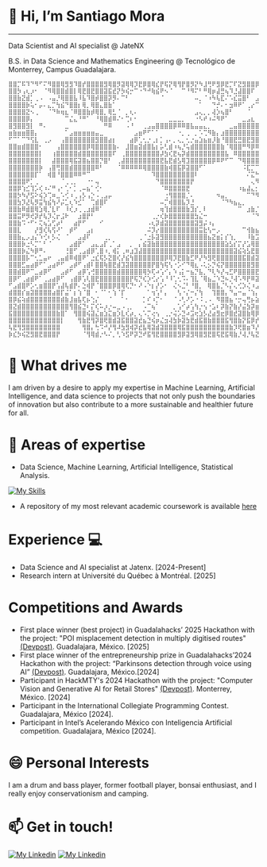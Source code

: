 # 👋 Hi, I’m Santiago Mora
--- 
Data Scientist and AI specialist @ JateNX

B.S. in Data Science and Mathematics Engineering @ Tecnológico de Monterrey, Campus Guadalajara.

```
⣿⣿⡉⠯⠹⠙⠻⠋⠍⠻⣿⣿⢿⣻⣻⠹⣿⡞⣿⣿⣿⣿⣻⢿⣿⡻⣽⢿⢿⡹⣟⡿⣿⢿⣎⡟⢯⡝⢿⢻⡟⣿⡻⡝⠳⣸⢛⠟⣻⡿⣟⡉⠏⣝⣻⣿⣿⡿⠛⢡⠄⠀⢘⣿⣿⣿⣿⣿⣿⣿⣿⣿⣿⣿⣿⣿⣿⣿
⣿⣿⡳⢠⢆⡰⠂⠀⠈⠻⢿⣿⣿⣾⣿⡇⢿⣟⣿⣟⣿⣿⣽⣯⣞⡝⡳⢮⡒⠉⠐⠙⠚⢷⣮⠟⠢⠈⠀⠀⠉⠘⠻⠍⠃⠛⢿⡶⣼⣛⢦⠹⣘⣼⣿⣿⠏⠀⠀⢀⣠⣴⠿⣿⣿⣿⣿⣿⣿⣿⣿⣿⣿⣿⣿⣿⣿⣿
⣿⣿⣷⣝⣾⡁⢀⠠⠀⠠⣤⡘⢿⣿⣿⣧⠸⣧⠹⣿⡾⣿⣿⡽⡻⠄⠉⠃⠀⠀⠀⠀⠀⠀⠀⠈⠀⠀⠀⠀⠀⠀⠀⠤⡀⠈⠰⠳⢧⣏⠌⠡⣎⣭⣿⠃⠀⣠⡶⠛⠉⠠⢴⣿⣿⣿⣿⣿⣿⣿⣿⣿⣿⣿⣿⣿⣿⣿
⣿⣿⣿⣿⡷⢥⠂⡤⠄⣄⡉⢳⣮⠙⣿⣿⡆⢿⡀⢿⣿⣄⣿⣷⠁⠀⠀⠀⠀⠀⠀⠀⠀⠀⠀⠀⠀⠀⠀⠀⠀⠀⠀⠀⠁⠀⠀⠙⡚⠄⠂⣲⠿⠟⠁⢀⡔⠉⠀⠀⠀⠀⠀⠘⣿⣿⣿⣿⣿⣿⣿⣿⣿⣿⣿⣿⣿⣿
⣿⣿⣿⣿⣝⠢⢀⠀⠀⠈⠙⠷⢶⣆⠈⠿⣿⣿⣷⡾⢿⣿⡀⢿⣃⠈⠀⡀⢆⠄⠀⠀⠀⠀⠀⠀⠀⠀⠀⠀⠀⠀⠀⣠⢄⡀⡀⢼⡱⢦⣿⠃⠀⠀⠀⠈⠀⠀⠀⠀⠀⠀⠀⠀⣘⠿⣿⣿⣿⣿⣿⣿⣿⣿⣿⣿⣿⣿
⣿⣿⣿⣿⡿⡄⠀⠀⠀⠀⠀⠀⠀⠉⣌⣄⠘⠛⠁⠀⠘⢿⣿⣾⠿⠌⠂⢉⠆⠂⠀⠀⠀⠀⠀⠀⠀⣀⣀⣀⡀⠀⠀⠐⠣⠞⠰⠬⠻⠟⠁⠀⠀⠀⣀⣠⣆⠀⠀⠀⠀⠀⠀⠀⠈⠿⣿⣿⣿⣿⣿⣿⣿⣿⣿⣿⣿⣿
⣿⣻⣿⣿⣻⡇⠀⠛⠄⠀⠀⠀⠀⣀⠀⠀⠀⠀⠀⠀⠀⠀⠛⠿⠀⠀⠀⠠⠘⠀⠀⢀⣠⣤⣿⣿⣿⣿⡿⠿⠿⣿⣧⣤⣤⣄⡀⠀⠀⠀⠀⣀⣤⣿⣿⣿⣿⣿⣄⠀⠀⡀⠀⠠⡜⠃⠘⡛⠻⠿⣿⣿⣿⣿⣿⣿⣿⣿
⣶⣷⣶⣶⣿⣿⡄⠀⠀⠀⠀⠀⠀⠁⣠⣶⣶⣶⣶⣶⣤⣀⠀⠀⠀⠀⠀⠀⠀⣠⣶⠟⠋⠁⠁⠀⠀⠀⠀⠐⡀⢀⠀⡀⠡⢉⠻⣷⡄⣰⣿⣿⣿⣿⣿⣿⣿⣿⣿⣯⠄⠐⠀⢾⣷⢾⣶⣶⣿⠾⢿⣿⣿⣿⣿⣿⣿⣿
⠋⠉⠁⠉⠙⢫⣇⠀⢀⡠⠀⠀⢠⣿⣿⣿⣿⣿⣿⣿⣻⣿⣿⣴⡆⠀⠀⠀⣴⡿⢁⢂⡐⢀⡆⡁⢠⠄⡀⢄⡀⢂⡐⣤⣱⣦⣶⡸⣷⠘⣿⣿⣟⣛⣿⣟⣻⣿⣿⣿⣧⡄⠀⠸⣷⠾⠷⠾⣿⢃⠊⢻⣿⣿⣿⣿⣿⣿
⣿⣿⣶⣾⣿⣿⣿⠂⠀⠀⠀⢠⣿⣿⣿⣿⣿⣿⡿⢿⣿⣿⣿⣿⣷⠄⠀⣸⣿⣶⣽⣾⣿⣧⡆⡥⢃⣾⠰⢦⡘⢥⣾⣿⣿⣿⣿⣿⣿⣷⠈⢿⣿⣿⠛⠻⡿⠿⢿⣿⣿⣧⠀⢐⣻⣿⣿⣿⣿⣿⣿⣿⣿⣿⣿⣿⣿⣿
⣿⣿⣿⣿⣿⣿⣿⡇⠀⠀⢰⣿⣿⣿⣿⣿⣾⣿⣿⣿⣿⣿⣿⣿⠏⠀⢀⣿⣿⣿⣿⣿⣿⣿⣿⡼⣳⢎⣟⢦⡽⣾⣿⣿⣿⣿⣿⣿⣿⣿⣧⠀⠿⣿⣿⣿⣿⣿⣿⣿⣿⡿⡐⡀⠻⣿⣿⣿⣿⣿⣿⣿⣿⣿⣿⣿⣿⣿
⣿⣿⣿⣿⣿⣿⣿⡇⠀⠀⣼⣿⣿⣿⢿⣯⣽⣿⣦⣿⣿⡙⣿⠃⠀⢀⣼⣿⣿⣿⣿⣿⣿⣿⣿⣟⣧⣟⣾⣣⢿⣹⣿⣿⣿⣿⣿⡿⠿⠟⠋⠉⠀⠙⢿⣿⣿⣿⣿⣿⣿⣷⣵⡬⠁⠙⠻⡘⢿⣿⣿⣿⣿⣿⣿⣿⣿⣿
⣿⣿⣿⣿⣿⣿⣿⡷⠀⢠⣿⢛⣿⣿⣾⣿⣿⣿⣿⣿⠿⠃⠀⠀⠀⠈⠿⠿⠿⠿⠿⢿⣿⣿⣿⣿⣷⢾⣿⣯⡿⣽⣿⣿⠋⠁⠀⠀⠀⠀⠀⠀⠀⠀⠨⣏⡉⠉⠉⠛⠉⠉⠁⠀⠀⠠⠤⣘⣦⣛⣿⣿⣿⣿⣿⣿⣿⣿
⣿⣿⣿⣿⣿⣿⡏⠁⠀⢾⣿⠘⣿⣿⣿⠿⠿⠛⠉⠀⠀⠀⠀⠀⠀⠀⠀⠀⠀⠀⠀⠀⠀⠹⣿⣿⣿⣿⣿⣿⣿⣿⣿⠇⠀⠀⠀⠀⠀⠀⠀⠀⠀⠀⠀⠌⣍⠓⢦⡀⢒⠒⠲⣀⠁⠲⣄⡓⣞⣳⣮⢿⣿⣿⣿⣿⣿⣿
⣿⣿⣿⣿⠟⡁⢀⠀⠀⠀⠀⠀⠈⢀⢀⡀⠀⠀⠐⠂⢤⠀⠀⠀⠀⠀⠀⠀⠀⠀⠀⠀⠀⠀⠙⣿⣿⣿⣿⣿⣿⣿⡟⠀⠀⠀⠀⠀⠀⠀⠀⠀⠀⠀⠀⠀⢄⠻⣤⡝⢢⣉⠶⡱⢎⡵⢦⡽⣞⡵⡙⢮⡙⣿⣿⣿⣿⣿
⣿⣿⡿⢱⣊⢹⡡⢎⠰⠌⠛⢠⠂⢁⠂⡁⢀⠤⣦⠁⢊⠂⠀⠀⠀⠀⠀⠀⠀⠀⠀⠀⠀⠀⠀⠈⠿⣿⣿⣿⣿⣟⠀⠀⠀⠀⠀⠀⠀⠀⠀⠀⠀⠰⣦⣼⣄⡂⠄⣙⢣⢾⣼⣳⣝⡾⣶⣳⡼⣼⣙⢦⡙⢶⣻⣿⣿⣿
⣿⣿⡳⠳⡜⣫⠕⢮⡱⢉⠶⣀⠡⢊⠰⢀⢠⡣⢠⡑⠠⢀⣠⡤⠀⠀⠀⠀⠀⠀⠀⠀⠀⠀⠀⠀⢐⢻⣿⣿⣿⡈⠄⠀⠀⠀⠀⠀⠲⣤⡀⠀⠀⠀⠀⠉⠙⠻⣷⣬⣂⠌⢶⡹⢾⣽⣿⣽⣻⢶⣏⠶⣙⢮⡽⣿⣿⣿
⣿⣿⣳⡹⣜⢧⡻⣭⢳⣮⢳⠜⡬⣁⢆⠱⣊⠁⠀⢉⣾⣿⠏⠀⠀⠀⠀⠀⠀⠀⠀⠀⠀⠀⠀⠤⡉⢾⣿⣿⣧⡹⣘⠀⠀⠀⠀⠀⠀⠈⠙⠳⣦⣄⡀⠀⠀⠀⠀⠙⠻⢿⣄⠈⠹⣾⡽⡓⢏⠻⣌⠳⢈⠖⡹⢿⣿⣿
⣿⣿⣷⠿⣾⣿⢿⣱⢿⡈⣇⠏⠀⠸⢎⡰⢀⢀⣰⣾⠿⠁⠀⠀⠀⠀⠀⠀⠀⠀⠀⠀⠀⠀⠀⢶⢹⣾⣿⣿⣿⣷⣹⡎⡀⠇⠀⠀⠀⠀⠀⠀⠀⠉⠀⣰⣷⡈⠁⢶⡀⠈⠹⣷⣀⠈⠿⠹⠎⠁⠀⠶⣀⠎⡈⣹⢿⣿
⣿⣿⣭⠟⡻⢞⡽⡞⢧⡹⢌⡖⣨⠗⠀⠀⣰⣿⡟⠃⠀⠀⠀⠀⠀⠀⠀⠀⠀⠀⠀⠀⠀⢀⡐⢎⡷⣿⣿⣿⣿⣿⣿⣳⣌⠒⠀⠀⠀⠀⠀⠀⠀⠀⠀⠀⠈⠙⠻⠶⣿⣦⡀⠈⠙⠛⠿⣶⣦⣄⣠⣀⠀⡀⠀⢁⢫⣟
⣿⣿⣷⠩⠐⠋⠂⢍⢦⣡⢋⡴⠃⠀⠀⣴⡟⠋⠀⠀⠀⠊⠀⠀⠀⠀⠀⠀⠀⠀⠀⠀⠠⢆⡽⣾⣽⣿⣿⣿⣿⣿⣿⣽⣻⡬⠰⡄⠀⠀⠀⠀⠀⠀⠀⠀⠀⠀⠀⠀⠀⠙⢿⣶⣤⣄⣀⠀⠀⠉⠁⠉⠂⠁⠒⠠⢀⡩
⣿⣿⣇⠀⠀⠀⡜⣻⢎⢧⢫⠜⠁⠀⡾⠋⠀⠀⣠⡆⠀⠀⠀⠀⠀⠀⠀⠀⠀⠀⠀⠀⠬⡹⡔⣿⣿⣿⣿⣿⣿⣿⣿⣿⣭⣗⢣⠒⡠⠀⠀⠀⠀⠀⠉⢺⣷⣦⣞⣦⣄⣀⠀⠙⠻⢶⣄⣀⡀⠠⠖⠖⡠⠀⠀⠀⠀⠀
⣿⣿⣷⣄⡠⣰⡌⠱⢊⠆⡣⢌⠀⠈⠀⠀⣠⣼⠏⠀⠀⠀⢀⡀⠀⠀⠀⠀⠀⠀⢀⠈⣐⡧⣽⣻⣿⣿⣿⣿⣿⣿⣿⣿⣿⣿⣦⣝⣶⡅⡎⢱⡀⠀⠀⠸⣷⣩⠿⢿⣿⡻⢿⣶⣄⠀⠈⠉⠛⠷⣾⣤⠀⠀⠀⠀⠀⠀
⣿⣿⣿⡷⣐⠣⡉⠁⠃⠈⠀⠀⠀⠀⣠⣾⡟⠁⠀⣠⣄⣠⡏⢀⠁⣠⠀⠀⡀⠀⡄⣮⣽⣷⣿⣿⣿⣿⣿⣿⣿⣿⣿⣿⣿⣿⣿⣿⣿⣿⣵⣣⡎⡍⡜⣡⢿⣿⣜⡌⡹⠿⣦⡀⠙⠷⣄⡈⠛⢶⣄⡉⠉⠀⠀⠀⠀⠀
⣿⣿⣿⡷⣌⠳⡿⠛⠄⠀⠀⠀⠀⢘⣿⠋⢀⣠⣾⡿⢁⣿⠰⡀⢾⡅⢀⠶⣰⣹⣼⣿⣿⣿⣿⣿⣿⣿⣿⣿⣿⣿⣿⣿⣿⣿⣿⣿⣿⣿⣿⣿⣽⣮⢵⣣⣟⣿⣿⣧⡓⠜⡈⠛⢶⣄⡈⠻⢶⣦⣝⣻⣷⠀⠀⠀⠀⠀
⣿⣿⣿⣿⡧⠉⢂⣁⣤⠖⠀⢀⣤⣾⠿⢾⣿⠟⠁⣐⣎⢯⡣⣝⣿⢎⡜⣮⢳⣿⣿⣿⣿⣿⣿⣿⡿⢿⡹⣟⣿⣷⣋⠟⡜⠳⣻⢟⣿⣿⣿⣿⣿⣿⣯⣿⣾⣽⣿⡿⣽⢘⡐⢦⡀⠙⢻⣦⣄⠙⠻⣿⣿⣿⣤⡀⠀⠀
⣿⣿⣿⣋⣤⣴⡿⠋⠁⣠⣴⠟⠋⠀⣠⡾⠋⢠⣾⠇⣿⣿⢷⣿⣟⣾⣹⣽⣿⣿⣿⣿⣿⡟⣿⢳⢯⢣⠐⡡⠊⠙⢿⣆⠠⢅⡢⡙⢮⡝⣿⣿⣿⣿⣿⣿⣻⣿⣷⢿⣧⢳⡘⢦⣉⠽⣺⠞⣿⣷⣤⡄⣙⠿⣿⣿⣄⠀
⣿⣿⣾⣿⠟⠉⣀⣴⡿⠋⠀⠀⣠⡾⠋⠀⣴⡿⢡⢚⣿⣿⣿⣿⣿⣾⣿⣿⣿⣿⣿⢿⡳⢏⠴⢡⠊⡄⠱⢠⡅⠒⣦⡙⣧⡀⠙⢇⠳⡜⢤⣋⠟⣿⣿⣿⣿⣟⡾⣏⡞⣧⣛⢶⣉⠞⣵⣉⠚⠻⢿⣿⣷⣾⣭⣿⣿⡀
⣿⡿⠋⢀⣴⣾⠟⠁⢀⣠⣴⡿⠋⠀⢠⣾⡿⢡⢇⣿⣟⣿⣿⣿⣿⣿⣿⣿⡟⢯⡙⢎⡱⢊⡔⢡⠘⠸⢁⢂⠩⠄⢹⣇⠈⢿⣦⣈⠱⣙⠦⡘⢼⠡⠻⡟⠿⣽⠺⣕⡻⢶⣭⢿⣮⡌⠹⠀⠀⠀⠀⠈⠛⠻⡿⠿⠃⠀
⠋⣠⣾⣿⠟⡡⢂⣶⣿⣿⡟⢡⣼⢧⣾⡟⠄⣑⢾⡟⠈⣿⣿⣿⡿⣿⢿⢏⡙⠂⠜⠠⠑⡆⡜⡡⠂⠀⢌⠢⣈⠃⠘⣿⡀⠀⢿⣿⣧⡈⠣⡌⢄⢊⡱⢌⠰⣠⠻⣼⢹⡻⣞⠿⣿⡆⠀⠀⠀⠀⠀⠀⠀⢀⡷⠀⠀⠀
⣾⣿⣿⡎⣶⣽⣿⣿⣿⣿⣴⣿⡏⣬⠁⡆⢱⠈⣿⠀⠂⠈⠁⠂⢱⠈⡏⠀⠀⠀⠀⠀⠁⢲⢡⠃⡄⠀⠀⢣⠐⡌⠒⡌⢳⠀⠀⢹⣿⣿⡄⠙⣤⠒⣤⠈⢱⡄⡟⣦⡏⣷⢫⣿⣿⠉⠀⠀⠀⠀⠀⠀⠀⠊⠀⠀⠀⠀
⣿⡿⣮⢵⣾⣿⣿⣿⣿⣿⣿⣿⣾⣷⣸⣶⣧⢏⡦⢑⡌⠀⠀⠈⠀⠀⠁⠂⠀⠀⠀⡁⠎⠰⡉⠂⠀⠀⠈⠠⢃⠜⡡⠐⠨⢀⠠⠀⠻⣿⣿⣦⠐⡒⢤⢛⡦⣵⡳⣝⠾⣭⣿⣿⡇⠀⠀⠀⠀⠀⠀⠀⠀⠀⠀⠀⠀⠀
⣿⣝⣾⣿⣿⣿⣿⣿⣿⣿⣿⣿⣿⣿⢻⣿⣮⣙⠆⡍⢎⠥⡰⡐⠤⣀⠠⢀⡀⠀⠀⠠⠉⢦⠁⠀⠀⠀⡀⢡⠊⡴⢡⢳⡐⢢⠐⣡⠆⡽⣷⡝⣷⡜⣬⣳⡽⣶⡿⣟⡿⣿⣿⠁⠀⠀⠀⣤⣄⣀⡀⠀⠀⠀⠀⠀⠀⠀
⣯⣿⣿⣿⣿⣿⣿⣿⣿⣿⣿⣷⣿⠁⠀⢻⣿⣿⢮⣽⣌⣶⣱⣍⣶⡱⣇⢎⡴⡀⢄⠡⡉⢔⢢⠀⢀⡐⢬⡡⣙⠴⣩⢖⣱⡣⣜⣴⣻⣖⡿⣿⣞⣽⣿⣷⢿⡿⣽⢋⠖⡙⠀⠀⠀⠀⠀⠘⣷⣧⣽⣄⠀⠀⠀⠀⠀⠀
⣿⣿⣿⣿⣿⣿⣿⣿⣿⣿⣿⣿⡇⠀⠀⠀⢻⣷⣟⢻⡽⣿⢟⣿⣾⣽⣯⣿⣿⣽⣞⣦⣙⢮⡶⣌⣲⢼⣳⡷⣽⣳⣟⣾⣯⣿⣷⣿⣿⣿⣯⢻⣿⣷⡝⣯⡿⡞⠤⠉⠐⠀⠀⠀⠀⠀⠀⠀⠛⠛⠙⠋⠁⠀⠀⠀⠀⠀
⢧⣟⢻⣻⣿⣿⣿⣿⣿⣿⣿⣿⠀⠀⠀⠀⠀⢻⣿⡄⢓⠩⠚⡜⢻⠼⣳⣻⢾⡽⣞⣧⢿⣽⣾⣽⣿⣿⣿⢿⣯⣿⣿⣿⣿⣿⣿⣿⣿⣿⣿⣷⡹⢟⣿⣶⠹⡜⣧⡐⠀⠀⠀⠀⠀⠀⠀⠀⠀⠀⠀⠀⠀⠀⠀⠀⠀⠀
⡷⣎⡳⢮⣝⣻⣿⣟⣿⣿⣿⡟⠀⠀⠀⠀⠀⠈⢻⢿⣾⡐⠣⠌⡀⢃⠱⣫⠟⡽⣙⠞⣯⢻⣟⣿⣿⣿⣿⣻⡿⣽⣻⢿⣿⣻⣟⣿⢯⣟⣯⢿⣷⡘⢼⡘⢧⣝⣲⠃⠀⠀⠀⠀⠀⠀⠀⠀⠀⠀⠀⠀⠀⠀⠀⠀⠀⠀⠀
```

# 👀 What drives me

I am driven by a desire to apply my expertise in Machine Learning, Artificial Intelligence, and data science to projects that not only push the boundaries of innovation but also contribute to a more sustainable and healthier future for all.
  
# 🌱 Areas of expertise

- Data Science, Machine Learning, Artificial Intelligence, Statistical Analysis.

[![My Skills](https://skillicons.dev/icons?i=py,r,pytorch,sklearn,tensorflow,fastapi,vscode,anaconda,github,git&theme=light)](https://skillicons.dev)

- A repository of my most relevant academic coursework is available [here](https://github.com/santiagomora2/project-portfolio)

# Experience 💻

- Data Science and AI specialist at Jatenx. [2024-Present]
- Research intern at Université du Québec à Montréal. [2025] 

# Competitions and Awards

- First place winner (best project) in Guadalahacks’ 2025 Hackathon with the project: "POI misplacement detection in multiply digitised routes" [(Devpost)](https://devpost.com/software/poi-misplacement-detection-in-multiply-digitised-routes). Guadalajara, México. [2025]
- First place winner of the entrepreneurship prize in Guadalahacks’2024 Hackathon with the project: “Parkinsons detection through voice using AI” [(Devpost)](https://devpost.com/software/deteccion-de-parkinson-a-traves-de-la-voz-con-ia). Guadalajara, México.[2024]
- Participant in HackMTY's 2024 Hackathon with the project: "Computer Vision and Generative AI for Retail Stores" [(Devpost)](https://devpost.com/software/full-eye). Monterrey, México. [2024]
- Participant in the International Collegiate Programming Contest. Guadalajara, México [2024].
- Participant in Intel’s Acelerando México con Inteligencia Artificial competition. Guadalajara, México [2024].


# 😄 Personal Interests

I am a drum and bass player, former football player, bonsai enthusiast, and I really enjoy conservationism and camping.


# 📫 Get in touch!

[![My Linkedin](https://skillicons.dev/icons?i=linkedin&theme=light)](https://www.linkedin.com/in/santiago-mora-28a1732b4)
[![My Linkedin](https://skillicons.dev/icons?i=gmail&theme=light)](mailto:sant.mora.11@gmail.com)





